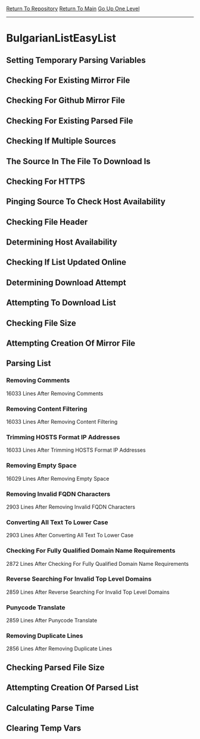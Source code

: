 [Return To Repository](https://github.com/deathbybandaid/piholeparser/)
[Return To Main](https://github.com/deathbybandaid/piholeparser/blob/master/RecentRunLogs/Mainlog.md)
[Go Up One Level](https://github.com/deathbybandaid/piholeparser/blob/master/RecentRunLogs/TopLevelScripts/30-Processing-External-Blacklists.md)
____________________________________
# BulgarianListEasyList
## Setting Temporary Parsing Variables
## Checking For Existing Mirror File
## Checking For Github Mirror File
## Checking For Existing Parsed File
## Checking If Multiple Sources
## The Source In The File To Download Is
## Checking For HTTPS
## Pinging Source To Check Host Availability
## Checking File Header
## Determining Host Availability
## Checking If List Updated Online
## Determining Download Attempt
## Attempting To Download List
## Checking File Size
## Attempting Creation Of Mirror File
## Parsing List
### Removing Comments
16033 Lines After Removing Comments
### Removing Content Filtering
16033 Lines After Removing Content Filtering
### Trimming HOSTS Format IP Addresses
16033 Lines After Trimming HOSTS Format IP Addresses
### Removing Empty Space
16029 Lines After Removing Empty Space
### Removing Invalid FQDN Characters
2903 Lines After Removing Invalid FQDN Characters
### Converting All Text To Lower Case
2903 Lines After Converting All Text To Lower Case
### Checking For Fully Qualified Domain Name Requirements
2872 Lines After Checking For Fully Qualified Domain Name Requirements
### Reverse Searching For Invalid Top Level Domains
2859 Lines After Reverse Searching For Invalid Top Level Domains
### Punycode Translate
2859 Lines After Punycode Translate
### Removing Duplicate Lines
2856 Lines After Removing Duplicate Lines
## Checking Parsed File Size
## Attempting Creation Of Parsed List
## Calculating Parse Time
## Clearing Temp Vars
